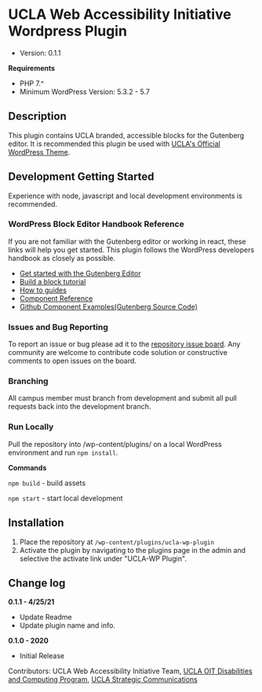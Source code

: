 # UCLA Web Accessibility Initiative Wordpress Plugin

* Version:           0.1.1

**Requirements**
* PHP 7.^
* Minimum WordPress Version: 5.3.2 - 5.7

## Description

This plugin contains UCLA branded, accessible blocks for the Gutenberg editor. It is recommended this plugin be used with  [UCLA's Official WordPress Theme](https://bitbucket.org/uclaucomm/ucla-wp/src/distribution/).

## Development Getting Started  

Experience with node, javascript and local development environments is recommended.

### WordPress Block Editor Handbook Reference

If you are not familiar with the Gutenberg editor or working in react, these links will help you get started. This plugin follows the WordPress developers handbook as closely as possible.

- [Get started with the Gutenberg Editor](https://developer.wordpress.org/block-editor/)
- [Build a block tutorial](https://developer.wordpress.org/block-editor/handbook/tutorials/)
- [How to guides](https://developer.wordpress.org/block-editor/how-to-guides/)
- [Component Reference](https://developer.wordpress.org/block-editor/reference-guides/components/)
- [Github Component Examples(Gutenberg Source Code)](https://github.com/WordPress/gutenberg/tree/5b81cbc66c5d52f9603f77a60ec7864150173dd0/packages/components/src)


### Issues and Bug Reporting

To report an issue or bug please ad it to the [repository issue board](https://bitbucket.org/uclaucomm/ucla-wp-plugin/issues?status=new&status=open). Any community are welcome to contribute code solution or constructive comments to open issues on the board.

### Branching

All campus member must branch from development and submit all pull requests back into the development branch.

### Run Locally

Pull the repository into /wp-content/plugins/ on a local WordPress environment and run `npm install`.

**Commands**

`npm build` - build assets

`npm start` - start local development

## Installation

1. Place the repository at `/wp-content/plugins/ucla-wp-plugin`
2. Activate the plugin by navigating to the plugins page in the admin and selective the activate link under "UCLA-WP Plugin".

## Change log

**0.1.1 - 4/25/21**

* Update Readme
* Update plugin name and info.

**0.1.0 - 2020**

* Initial Release

Contributors:      UCLA Web Accessibility Initiative Team, [UCLA OIT Disabilities and Computing Program](https://dcp.ucla.edu/), [UCLA Strategic Communications](https://strategic-communications.ucla.edu/)
